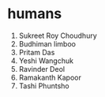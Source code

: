 # humans
1. Sukreet Roy Choudhury
2. Budhiman limboo
3. Pritam Das
4. Yeshi Wangchuk
5. Ravinder Deol
6. Ramakanth Kapoor
3. Tashi Phuntsho

